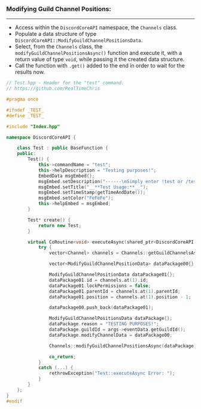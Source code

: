 ### **Modifying Guild Channel Positions:**
---
- Access within the `DiscordCoreAPI` namespace, the `Channels` class.
- Populate a data structure of type `DiscordCoreAPI::ModifyGuildChannelPositionsData`.
- Select, from the `Channels` class, the `modifyGuildChannelPositionsAsync()` function and execute it, with a return value of type `void`, while passing it the created data structure.
- Call the function with `.get()` added to the end in order to wait for the results now.

```cpp
// Test.hpp - Header for the "test" command.
// https://github.com/RealTimeChris

#pragma once

#ifndef _TEST_
#define _TEST_

#include "Index.hpp"

namespace DiscordCoreAPI {

	class Test : public BaseFunction {
	public:
		Test() {
			this->commandName = "test";
			this->helpDescription = "Testing purposes!";
			EmbedData msgEmbed{};
			msgEmbed.setDescription("------\nSimply enter !test or /test!\n------");
			msgEmbed.setTitle("__**Test Usage:**__");
			msgEmbed.setTimeStamp(getTimeAndDate());
			msgEmbed.setColor("FeFeFe");
			this->helpEmbed = msgEmbed;
		}

		Test* create() {
			return new Test;
		}

		virtual CoRoutine<void> executeAsync(shared_ptr<DiscordCoreAPI::BaseFunctionArguments> args) {
			try {
				vector<Channel> channels = Channels::getGuildChannelsAsync({ .guildId = args->eventData.getGuildId() }).get();

				vector<ModifyGuildChannelPositionData> dataPackage00{};

				ModifyGuildChannelPositionData dataPackage01{};
				dataPackage01.id = channels.at(1).id;
				dataPackage01.lockPermissions = false;
				dataPackage01.parentId = channels.at(1).parentId;
				dataPackage01.position = channels.at(1).position - 1;

				dataPackage00.push_back(dataPackage01);

				ModifyGuildChannelPositionsData dataPackage{};
				dataPackage.reason = "TESTING PURPOSES!";
				dataPackage.guildId = args->eventData.getGuildId();
				dataPackage.modifyChannelData = dataPackage00;

				Channels::modifyGuildChannelPositionsAsync(dataPackage).get();

				co_return;
			}
			catch (...) {
				rethrowException("Test::executeAsync Error: ");
			}
		}
	};
}
#endif
```
